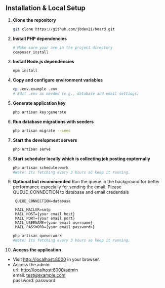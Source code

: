 ## Installation & Local Setup

1. **Clone the repository**
   ```sh
   git clone https://github.com/jbdev21/board.git
   ```

2. **Install PHP dependencies**
   ```sh
   # Make sure your are in the project directory
   composer install
   ```

3. **Install Node.js dependencies**
   ```sh
   npm install
   ```

4. **Copy and configure environment variables**
   ```sh
   cp .env.example .env
   # Edit .env as needed (e.g., database and email settings)
   ```

5. **Generate application key**
   ```sh
   php artisan key:generate
   ```

6. **Run database migrations with seeders**
   ```sh
   php artisan migrate --seed
   ```

7. **Start the development servers**
   ```sh
   php artisan serve
   ```

8. **Start scheduler locally which is collecting job posting expternally**
   ```sh
   php artisan schedule:work
   #Note: Its fetching every 3 hours so keep it running.
   ```
9. **Optional but recommended**
    Run the queue in the background for better performance especially for sending the email. Please QUEUE_CONNECTION to database and email credentials
   ``` 
    QUEUE_CONNECTION=database

    MAIL_MAILER=smtp
    MAIL_HOST={your email host}
    MAIL_PORT={your email port}
    MAIL_USERNAME={your email username}
    MAIL_PASSWORD={your email password>}
   ``` 
   ```sh
   php artisan queue:work
   #Note: Its fetching every 3 hours so keep it running.
   ```
   
   

10. **Access the application**
   - Visit [http://localhost:8000](http://localhost:8000) in your browser.
   - Access the admin<br>
    url: [http://localhost:8000/admin](http://localhost:8000/admin)<br>
    email: test@example.com<br>
    password: password


